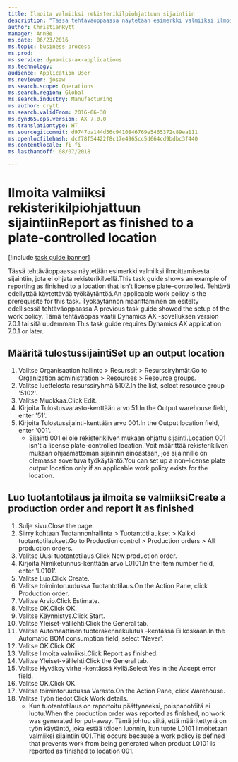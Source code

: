 ```yaml
--- 
title: Ilmoita valmiiksi rekisterikilpiohjattuun sijaintiin
description: "Tässä tehtäväoppaassa näytetään esimerkki valmiiksi ilmoittamisesta sijaintiin, jota ei ohjata rekisterikilvellä."
author: ChristianRytt
manager: AnnBe
ms.date: 06/23/2016
ms.topic: business-process
ms.prod: 
ms.service: dynamics-ax-applications
ms.technology: 
audience: Application User
ms.reviewer: josaw
ms.search.scope: Operations
ms.search.region: Global
ms.search.industry: Manufacturing
ms.author: crytt
ms.search.validFrom: 2016-06-30
ms.dyn365.ops.version: AX 7.0.0
ms.translationtype: HT
ms.sourcegitcommit: d9747ba144d56c9410846769e5465372c89ea111
ms.openlocfilehash: dcf78f54422f8c17e4965cc5d664cd9bdbc3f440
ms.contentlocale: fi-fi
ms.lasthandoff: 08/07/2018

---
```

# <a name="report-as-finished-to-a-plate-controlled-location"></a><span data-ttu-id="785c6-103">Ilmoita valmiiksi rekisterikilpiohjattuun sijaintiin</span><span class="sxs-lookup"><span data-stu-id="785c6-103">Report as finished to a plate-controlled location</span></span> 

[!include [task guide banner](../../includes/task-guide-banner.md)]

<span data-ttu-id="785c6-104">Tässä tehtäväoppaassa näytetään esimerkki valmiiksi ilmoittamisesta sijaintiin, jota ei ohjata rekisterikilvellä.</span><span class="sxs-lookup"><span data-stu-id="785c6-104">This task guide shows an example of reporting as finished to a location that isn't license plate–controlled.</span></span> <span data-ttu-id="785c6-105">Tehtävä edellyttää käytettävää työkäytäntöä.</span><span class="sxs-lookup"><span data-stu-id="785c6-105">An applicable work policy is the prerequisite for this task.</span></span> <span data-ttu-id="785c6-106">Työkäytännön määrittäminen on esitelty edellisessä tehtäväoppaassa.</span><span class="sxs-lookup"><span data-stu-id="785c6-106">A previous task guide showed the setup of the work policy.</span></span> <span data-ttu-id="785c6-107">Tämä tehtäväopas vaatii Dynamics AX -sovelluksen version 7.0.1 tai sitä uudemman.</span><span class="sxs-lookup"><span data-stu-id="785c6-107">This task guide requires Dynamics AX application 7.0.1 or later.</span></span>




## <a name="set-up-an-output-location"></a><span data-ttu-id="785c6-108">Määritä tulostussijainti</span><span class="sxs-lookup"><span data-stu-id="785c6-108">Set up an output location</span></span>
1. <span data-ttu-id="785c6-109">Valitse Organisaation hallinto > Resurssit > Resurssiryhmät.</span><span class="sxs-lookup"><span data-stu-id="785c6-109">Go to Organization administration > Resources > Resource groups.</span></span>
2. <span data-ttu-id="785c6-110">Valitse luettelosta resurssiryhmä 5102.</span><span class="sxs-lookup"><span data-stu-id="785c6-110">In the list, select resource group '5102'.</span></span>
3. <span data-ttu-id="785c6-111">Valitse Muokkaa.</span><span class="sxs-lookup"><span data-stu-id="785c6-111">Click Edit.</span></span>
4. <span data-ttu-id="785c6-112">Kirjoita Tulostusvarasto-kenttään arvo 51.</span><span class="sxs-lookup"><span data-stu-id="785c6-112">In the Output warehouse field, enter '51'.</span></span>
5. <span data-ttu-id="785c6-113">Kirjoita Tulostussijainti-kenttään arvo 001.</span><span class="sxs-lookup"><span data-stu-id="785c6-113">In the Output location field, enter '001'.</span></span>
    * <span data-ttu-id="785c6-114">Sijainti 001 ei ole rekisterikilven mukaan ohjattu sijainti.</span><span class="sxs-lookup"><span data-stu-id="785c6-114">Location 001 isn't a license plate–controlled location.</span></span> <span data-ttu-id="785c6-115">Voit määrittää rekisterikilven mukaan ohjaamattoman sijainnin ainoastaan, jos sijainnille on olemassa soveltuva työkäytäntö.</span><span class="sxs-lookup"><span data-stu-id="785c6-115">You can set up a non–license plate output location only if an applicable work policy exists for the location.</span></span>  

## <a name="create-a-production-order-and-report-it-as-finished"></a><span data-ttu-id="785c6-116">Luo tuotantotilaus ja ilmoita se valmiiksi</span><span class="sxs-lookup"><span data-stu-id="785c6-116">Create a production order and report it as finished</span></span>
1. <span data-ttu-id="785c6-117">Sulje sivu.</span><span class="sxs-lookup"><span data-stu-id="785c6-117">Close the page.</span></span>
2. <span data-ttu-id="785c6-118">Siirry kohtaan Tuotannonhallinta > Tuotantotilaukset > Kaikki tuotantotilaukset.</span><span class="sxs-lookup"><span data-stu-id="785c6-118">Go to Production control > Production orders > All production orders.</span></span>
3. <span data-ttu-id="785c6-119">Valitse Uusi tuotantotilaus.</span><span class="sxs-lookup"><span data-stu-id="785c6-119">Click New production order.</span></span>
4. <span data-ttu-id="785c6-120">Kirjoita Nimiketunnus-kenttään arvo L0101.</span><span class="sxs-lookup"><span data-stu-id="785c6-120">In the Item number field, enter 'L0101'.</span></span>
5. <span data-ttu-id="785c6-121">Valitse Luo.</span><span class="sxs-lookup"><span data-stu-id="785c6-121">Click Create.</span></span>
6. <span data-ttu-id="785c6-122">Valitse toimintoruudussa Tuotantotilaus.</span><span class="sxs-lookup"><span data-stu-id="785c6-122">On the Action Pane, click Production order.</span></span>
7. <span data-ttu-id="785c6-123">Valitse Arvio.</span><span class="sxs-lookup"><span data-stu-id="785c6-123">Click Estimate.</span></span>
8. <span data-ttu-id="785c6-124">Valitse OK.</span><span class="sxs-lookup"><span data-stu-id="785c6-124">Click OK.</span></span>
9. <span data-ttu-id="785c6-125">Valitse Käynnistys.</span><span class="sxs-lookup"><span data-stu-id="785c6-125">Click Start.</span></span>
10. <span data-ttu-id="785c6-126">Valitse Yleiset-välilehti.</span><span class="sxs-lookup"><span data-stu-id="785c6-126">Click the General tab.</span></span>
11. <span data-ttu-id="785c6-127">Valitse Automaattinen tuoterakennekulutus -kentässä Ei koskaan.</span><span class="sxs-lookup"><span data-stu-id="785c6-127">In the Automatic BOM consumption field, select 'Never'.</span></span>
12. <span data-ttu-id="785c6-128">Valitse OK.</span><span class="sxs-lookup"><span data-stu-id="785c6-128">Click OK.</span></span>
13. <span data-ttu-id="785c6-129">Valitse Ilmoita valmiiksi.</span><span class="sxs-lookup"><span data-stu-id="785c6-129">Click Report as finished.</span></span>
14. <span data-ttu-id="785c6-130">Valitse Yleiset-välilehti.</span><span class="sxs-lookup"><span data-stu-id="785c6-130">Click the General tab.</span></span>
15. <span data-ttu-id="785c6-131">Valitse Hyväksy virhe -kentässä Kyllä.</span><span class="sxs-lookup"><span data-stu-id="785c6-131">Select Yes in the Accept error field.</span></span>
16. <span data-ttu-id="785c6-132">Valitse OK.</span><span class="sxs-lookup"><span data-stu-id="785c6-132">Click OK.</span></span>
17. <span data-ttu-id="785c6-133">Valitse toimintoruudussa Varasto.</span><span class="sxs-lookup"><span data-stu-id="785c6-133">On the Action Pane, click Warehouse.</span></span>
18. <span data-ttu-id="785c6-134">Valitse Työn tiedot.</span><span class="sxs-lookup"><span data-stu-id="785c6-134">Click Work details.</span></span>
    * <span data-ttu-id="785c6-135">Kun tuotantotilaus on raportoitu päättyneeksi, poispanotöitä ei luotu.</span><span class="sxs-lookup"><span data-stu-id="785c6-135">When the production order was reported as finished, no work was generated for put-away.</span></span> <span data-ttu-id="785c6-136">Tämä johtuu siitä, että määritettynä on työn käytäntö, joka estää töiden luonnin, kun tuote L0101 ilmoitetaan valmiiksi sijaintiin 001.</span><span class="sxs-lookup"><span data-stu-id="785c6-136">This occurs because a work policy is defined that prevents work from being generated when product L0101 is reported as finished to location 001.</span></span>  


